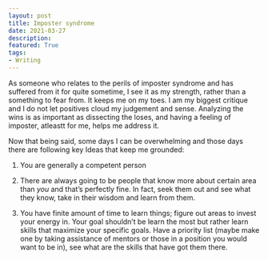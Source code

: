 ```yaml
---
layout: post
title: Imposter syndrome 
date: 2021-03-27
description: 
featured: True
tags:
- Writing
---
```


As someone who relates to the perils of imposter syndrome and has suffered from it for quite sometime, I see it as my strength, rather than a something to fear from. It keeps me on my toes. I am my biggest critique and I do not let positives cloud my judgement and sense. Analyzing the wins is as important as dissecting the loses, and having a feeling of imposter, atleastt for me, helps me address it. 

Now that being said, some days I can be overwhelming and those days there are following key Ideas that keep me grounded: 

1. You are generally a competent person 

2. There are always going to be people that know more about certain area than _you_ and that’s perfectly fine. In fact, seek them out and see what they know, take in their wisdom and learn from them. 

3. You have finite amount of time to learn things; figure out areas to invest your energy in. Your goal shouldn’t be learn the most but rather learn skills that maximize your specific goals. Have a priority list (maybe make one by taking assistance of mentors or those in a position you would want to be in), see what are the skills that have got them there. 
